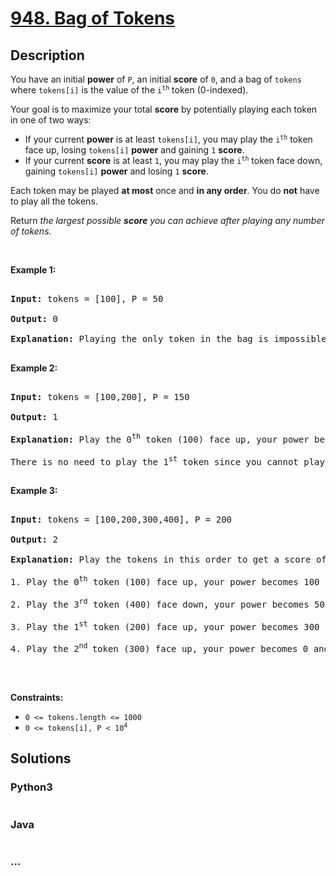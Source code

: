 # [948. Bag of Tokens](https://leetcode.com/problems/bag-of-tokens)



## Description

<p>You have an initial <strong>power</strong> of <code>P</code>, an initial <strong>score</strong> of <code>0</code>, and a bag of <code>tokens</code> where <code>tokens[i]</code> is the value of the <code>i<sup>th</sup></code> token (0-indexed).</p>



<p>Your goal is to maximize your total <strong>score</strong> by potentially playing each token in one of two ways:</p>



<ul>
	<li>If your current <strong>power</strong> is at least <code>tokens[i]</code>, you may play the <code>i<sup>th</sup></code> token face up, losing <code>tokens[i]</code> <strong>power</strong> and gaining <code>1</code> <strong>score</strong>.</li>
	<li>If your current <strong>score</strong> is at least <code>1</code>, you may play the <code>i<sup>th</sup></code> token face down, gaining <code>tokens[i]</code> <strong>power</strong> and losing <code>1</code> <strong>score</strong>.</li>
</ul>



<p>Each token may be played <strong>at most</strong> once and <strong>in any order</strong>. You do <strong>not</strong> have to play all the tokens.</p>



<p>Return <em>the largest possible <strong>score</strong> you can achieve after playing any number of tokens</em>.</p>



<p>&nbsp;</p>

<p><strong>Example 1:</strong></p>



<pre>

<strong>Input:</strong> tokens = [100], P = 50

<strong>Output:</strong> 0

<strong>Explanation</strong><strong>:</strong> Playing the only token in the bag is impossible because you either have too little power or too little score.

</pre>



<p><strong>Example 2:</strong></p>



<pre>

<strong>Input:</strong> tokens = [100,200], P = 150

<strong>Output:</strong> 1

<strong>Explanation:</strong> Play the 0<sup>th</sup> token (100) face up, your power becomes 50 and score becomes 1.

There is no need to play the 1<sup>st</sup> token since you cannot play it face up to add to your score.

</pre>



<p><strong>Example 3:</strong></p>



<pre>

<strong>Input:</strong> tokens = [100,200,300,400], P = 200

<strong>Output:</strong> 2

<strong>Explanation:</strong> Play the tokens in this order to get a score of 2:

1. Play the 0<sup>th</sup> token (100) face up, your power becomes 100 and score becomes 1.

2. Play the 3<sup>rd</sup> token (400) face down, your power becomes 500 and score becomes 0.

3. Play the 1<sup>st</sup> token (200) face up, your power becomes 300 and score becomes 1.

4. Play the 2<sup>nd </sup>token (300) face up, your power becomes 0 and score becomes 2.

</pre>



<p>&nbsp;</p>

<p><strong>Constraints:</strong></p>



<ul>
	<li><code>0 &lt;= tokens.length &lt;= 1000</code></li>
	<li><code>0 &lt;= tokens[i],&nbsp;P &lt; 10<sup>4</sup></code></li>
</ul>

## Solutions

<!-- tabs:start -->

### **Python3**

```python

```

### **Java**

```java

```

### **...**

```

```

<!-- tabs:end -->
